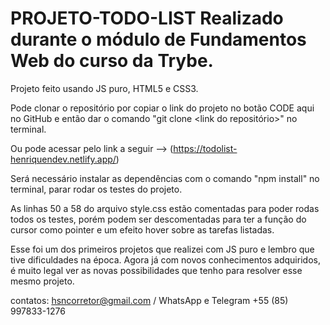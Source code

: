 # PROJETO-TODO-LIST Realizado durante o módulo de Fundamentos Web do curso da Trybe.

Projeto feito usando JS puro, HTML5 e CSS3.

Pode clonar o repositório por copiar o link do projeto no botão CODE aqui no GitHub e então dar o comando
"git clone <link do repositório>" no terminal.

Ou pode acessar pelo link a seguir --> (https://todolist-henriquendev.netlify.app/)

Será necessário instalar as dependências com o comando "npm install" no terminal, parar rodar os testes do projeto.

As linhas 50 a 58 do arquivo style.css estão comentadas para poder rodas todos os testes, porém podem ser descomentadas
para ter a função do cursor como pointer e um efeito hover sobre as tarefas listadas.

Esse foi um dos primeiros projetos que realizei com JS puro e lembro que tive dificuldades na época. Agora já com
novos conhecimentos adquiridos, é muito legal ver as novas possibilidades que tenho para resolver esse mesmo projeto.

contatos: hsncorretor@gmail.com / WhatsApp e Telegram +55 (85) 997833-1276

